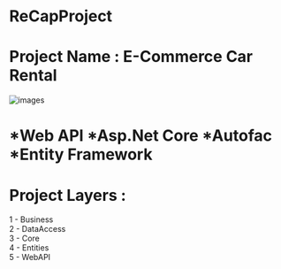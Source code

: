 # ReCapProject
# Project Name : E-Commerce Car Rental
![images](https://user-images.githubusercontent.com/66800253/109424706-c7be0680-79f5-11eb-807a-ff208c40ac87.png)  <br/>
# *Web API  *Asp.Net Core *Autofac *Entity Framework
# Project Layers : 
1 - Business <br/>
2 - DataAccess <br/>
3 - Core <br/>
4 - Entities <br/> 
5 - WebAPI <br/>

